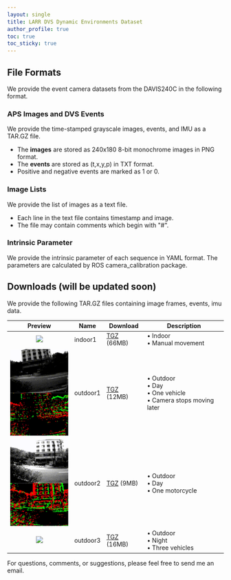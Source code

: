 ```yaml
---
layout: single
title: LARR DVS Dynamic Environments Dataset
author_profile: true
toc: true
toc_sticky: true
---
```


## File Formats
We provide the event camera datasets from the DAVIS240C in the following format.

### APS Images and DVS Events

We provide the time-stamped grayscale images, events, and IMU as a TAR.GZ file. 

* The **images** are stored as 240x180 8-bit monochrome images in PNG format.
* The **events** are stored as (t,x,y,p) in TXT format.
* Positive and negative events are marked as 1 or 0.

### Image Lists

We provide the list of images as a text file.
	
* Each line in the text file contains timestamp and image.
* The file may contain comments which begin with "#".

### Intrinsic Parameter

We provide the intrinsic parameter of each sequence in YAML format. The parameters are calculated by ROS camera_calibration package.

## Downloads (will be updated soon)

We provide the following TAR.GZ files containing image frames, events, imu data.

| Preview | Name | Download | Description |
|:-------:|------|----------|-------------|
| <img src="/assets/image/thumbnail/larr-dvs-de-dataset/indoor1_preview.gif" width=150/> | indoor1 | [TGZ](https://icsl.snu.ac.kr/sangillee/indoor1.tar.gz) (66MB) | • Indoor <br> • Manual movement |
| <img src="/assets/image/thumbnail/larr-dvs-de-dataset/outdoor1_preview.gif" width=150/> | outdoor1 | [TGZ](https://icsl.snu.ac.kr/sangillee/outdoor1.tar.gz) (12MB) | • Outdoor <br> • Day <br> • One vehicle <br> • Camera stops moving later |
| <img src="/assets/image/thumbnail/larr-dvs-de-dataset/outdoor2_preview.gif" width=150/> | outdoor2 | [TGZ](https://icsl.snu.ac.kr/sangillee/outdoor2.tar.gz) (9MB) | • Outdoor <br> • Day <br> • One motorcycle |
| <img src="/assets/image/thumbnail/larr-dvs-de-dataset/outdoor3_preview.gif" width=150/> | outdoor3 | [TGZ](https://icsl.snu.ac.kr/sangillee/outdoor3.tar.gz) (16MB) | • Outdoor <br> • Night <br> • Three vehicles |

For questions, comments, or suggestions, please feel free to send me an email.
